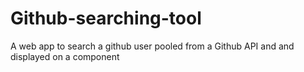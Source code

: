 # Github-searching-tool
A web app to search a github user pooled from a Github API and and displayed on a component
